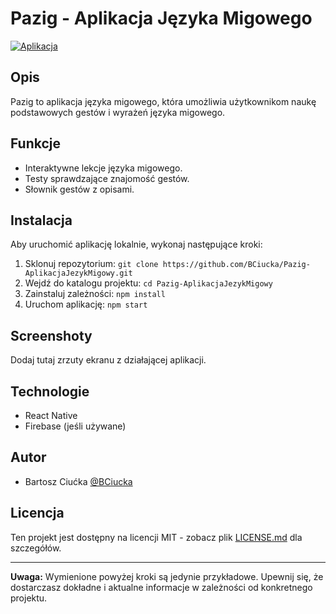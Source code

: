 # Pazig - Aplikacja Języka Migowego
[![Aplikacja](![obraz](https://github.com/BCiucka/Pazig-AplikacjaJezykMigowy/assets/128985044/9fa2bd97-3f8a-4f6a-9b6a-3a3310bef6b9)
)](https://youtu.be/06UXA0d5eFQ)



## Opis

Pazig to aplikacja języka migowego, która umożliwia użytkownikom naukę podstawowych gestów i wyrażeń języka migowego.

## Funkcje

- Interaktywne lekcje języka migowego.
- Testy sprawdzające znajomość gestów.
- Słownik gestów z opisami.

## Instalacja

Aby uruchomić aplikację lokalnie, wykonaj następujące kroki:

1. Sklonuj repozytorium: `git clone https://github.com/BCiucka/Pazig-AplikacjaJezykMigowy.git`
2. Wejdź do katalogu projektu: `cd Pazig-AplikacjaJezykMigowy`
3. Zainstaluj zależności: `npm install`
4. Uruchom aplikację: `npm start`

## Screenshoty

Dodaj tutaj zrzuty ekranu z działającej aplikacji.

## Technologie

- React Native
- Firebase (jeśli używane)

## Autor

- Bartosz Ciućka [@BCiucka](https://github.com/BCiucka)

## Licencja

Ten projekt jest dostępny na licencji MIT - zobacz plik [LICENSE.md](LICENSE.md) dla szczegółów.

---
**Uwaga:** Wymienione powyżej kroki są jedynie przykładowe. Upewnij się, że dostarczasz dokładne i aktualne informacje w zależności od konkretnego projektu.

